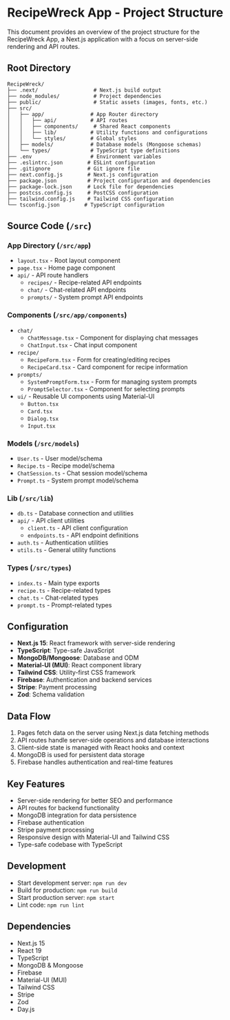 # RecipeWreck App - Project Structure

This document provides an overview of the project structure for the RecipeWreck App, a Next.js application with a focus on server-side rendering and API routes.

## Root Directory

```
RecipeWreck/
├── .next/                  # Next.js build output
├── node_modules/           # Project dependencies
├── public/                 # Static assets (images, fonts, etc.)
├── src/
│   ├── app/               # App Router directory
│   │   ├── api/           # API routes
│   │   ├── components/     # Shared React components
│   │   ├── lib/           # Utility functions and configurations
│   │   └── styles/        # Global styles
│   ├── models/            # Database models (Mongoose schemas)
│   └── types/             # TypeScript type definitions
├── .env                   # Environment variables
├── .eslintrc.json        # ESLint configuration
├── .gitignore            # Git ignore file
├── next.config.js        # Next.js configuration
├── package.json          # Project configuration and dependencies
├── package-lock.json     # Lock file for dependencies
├── postcss.config.js     # PostCSS configuration
├── tailwind.config.js    # Tailwind CSS configuration
└── tsconfig.json        # TypeScript configuration
```

## Source Code (`/src`)

### App Directory (`/src/app`)
- `layout.tsx` - Root layout component
- `page.tsx` - Home page component
- `api/` - API route handlers
  - `recipes/` - Recipe-related API endpoints
  - `chat/` - Chat-related API endpoints
  - `prompts/` - System prompt API endpoints

### Components (`/src/app/components`)
- `chat/`
  - `ChatMessage.tsx` - Component for displaying chat messages
  - `ChatInput.tsx` - Chat input component
- `recipe/`
  - `RecipeForm.tsx` - Form for creating/editing recipes
  - `RecipeCard.tsx` - Card component for recipe information
- `prompts/`
  - `SystemPromptForm.tsx` - Form for managing system prompts
  - `PromptSelector.tsx` - Component for selecting prompts
- `ui/` - Reusable UI components using Material-UI
  - `Button.tsx`
  - `Card.tsx`
  - `Dialog.tsx`
  - `Input.tsx`

### Models (`/src/models`)
- `User.ts` - User model/schema
- `Recipe.ts` - Recipe model/schema
- `ChatSession.ts` - Chat session model/schema
- `Prompt.ts` - System prompt model/schema

### Lib (`/src/lib`)
- `db.ts` - Database connection and utilities
- `api/` - API client utilities
  - `client.ts` - API client configuration
  - `endpoints.ts` - API endpoint definitions
- `auth.ts` - Authentication utilities
- `utils.ts` - General utility functions

### Types (`/src/types`)
- `index.ts` - Main type exports
- `recipe.ts` - Recipe-related types
- `chat.ts` - Chat-related types
- `prompt.ts` - Prompt-related types

## Configuration
- **Next.js 15**: React framework with server-side rendering
- **TypeScript**: Type-safe JavaScript
- **MongoDB/Mongoose**: Database and ODM
- **Material-UI (MUI)**: React component library
- **Tailwind CSS**: Utility-first CSS framework
- **Firebase**: Authentication and backend services
- **Stripe**: Payment processing
- **Zod**: Schema validation

## Data Flow
1. Pages fetch data on the server using Next.js data fetching methods
2. API routes handle server-side operations and database interactions
3. Client-side state is managed with React hooks and context
4. MongoDB is used for persistent data storage
5. Firebase handles authentication and real-time features

## Key Features
- Server-side rendering for better SEO and performance
- API routes for backend functionality
- MongoDB integration for data persistence
- Firebase authentication
- Stripe payment processing
- Responsive design with Material-UI and Tailwind CSS
- Type-safe codebase with TypeScript

## Development
- Start development server: `npm run dev`
- Build for production: `npm run build`
- Start production server: `npm start`
- Lint code: `npm run lint`

## Dependencies
- Next.js 15
- React 19
- TypeScript
- MongoDB & Mongoose
- Firebase
- Material-UI (MUI)
- Tailwind CSS
- Stripe
- Zod
- Day.js
